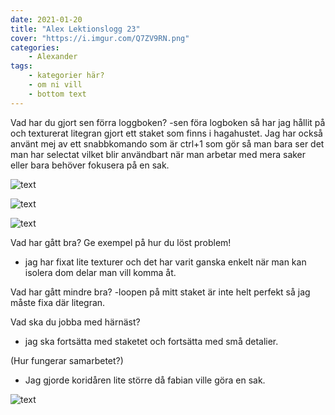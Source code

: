```yaml
---
date: 2021-01-20
title: "Alex Lektionslogg 23"
cover: "https://i.imgur.com/Q7ZV9RN.png"
categories: 
    - Alexander
tags:
    - kategorier här?
    - om ni vill
    - bottom text
---
```



Vad har du gjort sen förra loggboken?
-sen föra logboken så har jag hållit på och texturerat litegran gjort ett staket som finns i hagahustet. Jag har också använt mej av ett snabbkomando som är ctrl+1 som gör så man 
bara ser det man har selectat vilket blir användbart när man arbetar med mera saker eller bara behöver fokusera på en sak. 


![text](https://cdn.discordapp.com/attachments/368028804784062467/801391562147364884/Screenshot_150.jpg)

![text](https://cdn.discordapp.com/attachments/368028804784062467/801391560507129866/Screenshot_149.jpg)

![text](https://cdn.discordapp.com/attachments/368028804784062467/801391566082146384/Screenshot_151.jpg)



Vad har gått bra? Ge exempel på hur du löst problem!
- jag har fixat lite texturer och det har varit ganska enkelt när man kan isolera dom delar man vill komma åt.

Vad har gått mindre bra? 
-loopen på mitt staket är inte helt perfekt så jag måste fixa där litegran.

Vad ska du jobba med härnäst?
- jag ska fortsätta med staketet och fortsätta med små detalier.

(Hur fungerar samarbetet?)
- Jag gjorde koridåren lite större då fabian ville göra en sak.

![text](https://cdn.discordapp.com/attachments/368028804784062467/801391228989603840/unknown.png)
